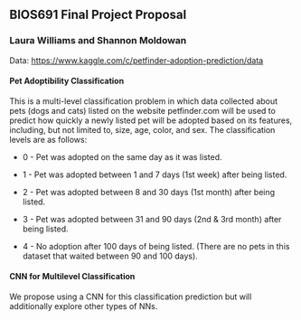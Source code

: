 ## BIOS691 Final Project Proposal
### Laura Williams and Shannon Moldowan

Data: https://www.kaggle.com/c/petfinder-adoption-prediction/data

#### Pet Adoptibility Classification

This is a multi-level classification problem in which data collected about pets (dogs and cats) listed on the website petfinder.com will be used to predict how quickly a newly listed pet will be adopted based on its features, including, but not limited to, size, age, color, and sex. The classification levels are as follows:

* 0 - Pet was adopted on the same day as it was listed.

* 1 - Pet was adopted between 1 and 7 days (1st week) after being listed.

* 2 - Pet was adopted between 8 and 30 days (1st month) after being listed.

* 3 - Pet was adopted between 31 and 90 days (2nd & 3rd month) after being listed.

* 4 - No adoption after 100 days of being listed. (There are no pets in this dataset that waited between 90 and 100 days). 

#### CNN for Multilevel Classification

We propose using a CNN for this classification prediction but will additionally explore other types of NNs.

